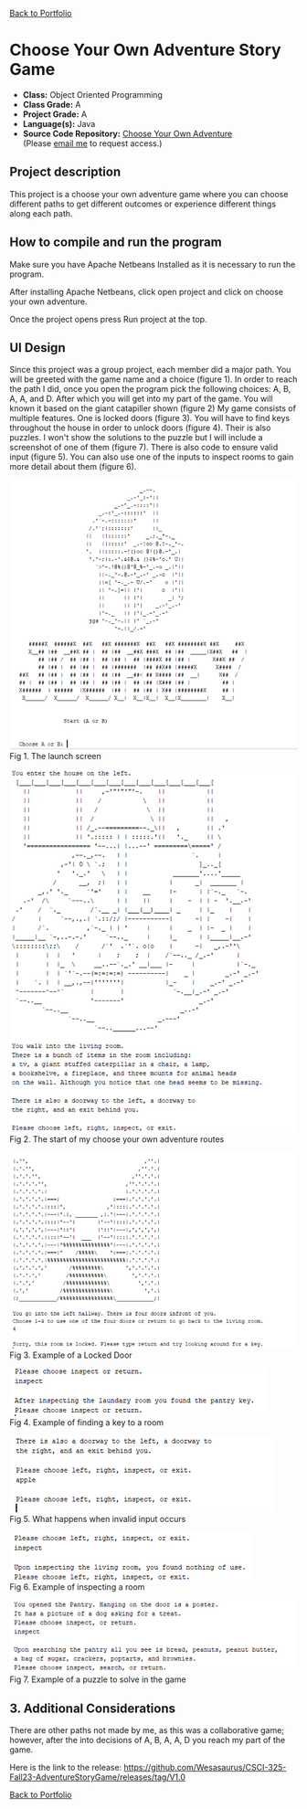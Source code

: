 [Back to Portfolio](./)

Choose Your Own Adventure Story Game
===============

-   **Class:** Object Oriented Programming
-   **Class Grade:** A
-   **Project Grade:** A
-   **Language(s):** Java
-   **Source Code Repository:** [Choose Your Own Adventure](https://github.com/Wesasaurus/CSCI-325-Fall23-AdventureStoryGame)  
    (Please [email me](mailto:wlcassel@csustudent.net?subject=GitHub%20Access) to request access.)

## Project description

This project is a choose your own adventure game where you can choose different paths to get different outcomes or experience different things along each path. 

## How to compile and run the program

Make sure you have Apache Netbeans Installed as it is necessary to run the program.

After installing Apache Netbeans, click open project and click on choose your own adventure.

Once the project opens press Run project at the top.

## UI Design

Since this project was a group project, each member did a major path. You will be greeted with the game name and a choice (figure 1). In order to reach the path I did, once you open the program pick the following choices: A, B, A, A, and D. After which you will get into my part of the game. You will known it based on the giant catapiller shown (figure 2) My game consists of multiple features. One is locked doors (figure 3). You will have to find keys throughout the house in order to unlock doors (figure 4). Their is also puzzles. I won't show the solutions to the puzzle but I will include a screenshot of one of them (figure 7). There is also code to ensure valid input (figure 5). You can also use one of the inputs to inspect rooms to gain more detail about them (figure 6). 


![screenshot](images/Object1.PNG)  
Fig 1. The launch screen

![screenshot](images/Object7.PNG)  
Fig 2. The start of my choose your own adventure routes

![screenshot](images/Object2.PNG)  
Fig 3. Example of a Locked Door

![screenshot](images/Object3.PNG)  
Fig 4. Example of finding a key to a room

![screenshot](images/Object4.PNG)  
Fig 5. What happens when invalid input occurs

![screenshot](images/Object5.PNG)  
Fig 6. Example of inspecting a room

![screenshot](images/Object6.PNG)  
Fig 7. Example of a puzzle to solve in the game

## 3. Additional Considerations

There are other paths not made by me, as this was a collaborative game; however, after the into decisions of A, B, A, A, D you reach my part of the game.

Here is the link to the release: https://github.com/Wesasaurus/CSCI-325-Fall23-AdventureStoryGame/releases/tag/V1.0

[Back to Portfolio](./)
